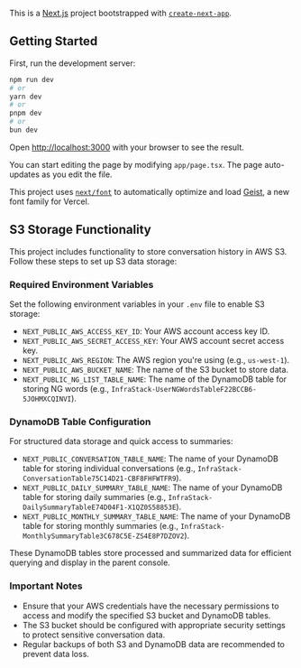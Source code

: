 This is a [Next.js](https://nextjs.org) project bootstrapped with [`create-next-app`](https://nextjs.org/docs/app/api-reference/cli/create-next-app).

## Getting Started

First, run the development server:

```bash
npm run dev
# or
yarn dev
# or
pnpm dev
# or
bun dev
```


Open [http://localhost:3000](http://localhost:3000) with your browser to see the result.

You can start editing the page by modifying `app/page.tsx`. The page auto-updates as you edit the file.

This project uses [`next/font`](https://nextjs.org/docs/app/building-your-application/optimizing/fonts) to automatically optimize and load [Geist](https://vercel.com/font), a new font family for Vercel.

## S3 Storage Functionality

This project includes functionality to store conversation history in AWS S3. Follow these steps to set up S3 data storage:

### Required Environment Variables

Set the following environment variables in your `.env` file to enable S3 storage:

- `NEXT_PUBLIC_AWS_ACCESS_KEY_ID`: Your AWS account access key ID.
- `NEXT_PUBLIC_AWS_SECRET_ACCESS_KEY`: Your AWS account secret access key.
- `NEXT_PUBLIC_AWS_REGION`: The AWS region you're using (e.g., `us-west-1`).
- `NEXT_PUBLIC_AWS_BUCKET_NAME`: The name of the S3 bucket to store data.
- `NEXT_PUBLIC_NG_LIST_TABLE_NAME`: The name of the DynamoDB table for storing NG words (e.g., `InfraStack-UserNGWordsTableF22BCCB6-5JOHMXCQINVI`).

### DynamoDB Table Configuration

For structured data storage and quick access to summaries:

- `NEXT_PUBLIC_CONVERSATION_TABLE_NAME`: The name of your DynamoDB table for storing individual conversations (e.g., `InfraStack-ConversationTable75C14D21-CBF8FHFWTFR9`).
- `NEXT_PUBLIC_DAILY_SUMMARY_TABLE_NAME`: The name of your DynamoDB table for storing daily summaries (e.g., `InfraStack-DailySummaryTableE74D04F1-X1QZ0S58853E`).
- `NEXT_PUBLIC_MONTHLY_SUMMARY_TABLE_NAME`: The name of your DynamoDB table for storing monthly summaries (e.g., `InfraStack-MonthlySummaryTable3C678C5E-ZS4E8P7DZOV2`).

These DynamoDB tables store processed and summarized data for efficient querying and display in the parent console.


### Important Notes

- Ensure that your AWS credentials have the necessary permissions to access and modify the specified S3 bucket and DynamoDB tables.
- The S3 bucket should be configured with appropriate security settings to protect sensitive conversation data.
- Regular backups of both S3 and DynamoDB data are recommended to prevent data loss.
